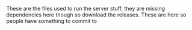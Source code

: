 These are the files used to run the server stuff, they are missing dependencies here though so download the releases. These are here so people have something to commit to
